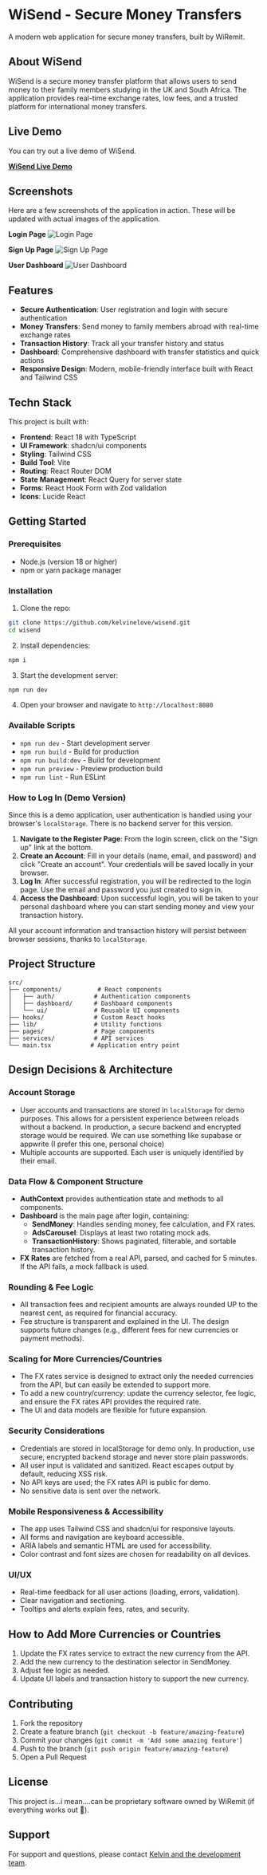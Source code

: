 # WiSend - Secure Money Transfers

A modern web application for secure money transfers, built by WiRemit.

## About WiSend

WiSend is a secure money transfer platform that allows users to send money to their family members studying in the UK and South Africa. The application provides real-time exchange rates, low fees, and a trusted platform for international money transfers.

## Live Demo

You can try out a live demo of WiSend.

[**WiSend Live Demo**](https://wisend.netlify.app)

## Screenshots

Here are a few screenshots of the application in action. These will be updated with actual images of the application.

**Login Page**
![Login Page](./public/screenshots/login.png)

**Sign Up Page**
![Sign Up Page](./public/screenshots/signup.png)

**User Dashboard**
![User Dashboard](./public/screenshots/dashboard.png)

## Features

- **Secure Authentication**: User registration and login with secure authentication
- **Money Transfers**: Send money to family members abroad with real-time exchange rates
- **Transaction History**: Track all your transfer history and status
- **Dashboard**: Comprehensive dashboard with transfer statistics and quick actions
- **Responsive Design**: Modern, mobile-friendly interface built with React and Tailwind CSS

## Techn Stack

This project is built with:

- **Frontend**: React 18 with TypeScript
- **UI Framework**: shadcn/ui components
- **Styling**: Tailwind CSS
- **Build Tool**: Vite
- **Routing**: React Router DOM
- **State Management**: React Query for server state
- **Forms**: React Hook Form with Zod validation
- **Icons**: Lucide React

## Getting Started

### Prerequisites

- Node.js (version 18 or higher)
- npm or yarn package manager

### Installation

1. Clone the repo:
```bash
git clone https://github.com/kelvinelove/wisend.git
cd wisend
```

2. Install dependencies:
```bash
npm i
```

3. Start the development server:
```bash
npm run dev
```

4. Open your browser and navigate to `http://localhost:8080`

### Available Scripts

- `npm run dev` - Start development server
- `npm run build` - Build for production
- `npm run build:dev` - Build for development
- `npm run preview` - Preview production build
- `npm run lint` - Run ESLint

### How to Log In (Demo Version)

Since this is a demo application, user authentication is handled using your browser's `localStorage`. There is no backend server for this version.

1.  **Navigate to the Register Page**: From the login screen, click on the "Sign up" link at the bottom.
2.  **Create an Account**: Fill in your details (name, email, and password) and click "Create an account". Your credentials will be saved locally in your browser.
3.  **Log In**: After successful registration, you will be redirected to the login page. Use the email and password you just created to sign in.
4.  **Access the Dashboard**: Upon successful login, you will be taken to your personal dashboard where you can start sending money and view your transaction history.

All your account information and transaction history will persist between browser sessions, thanks to `localStorage`.

## Project Structure

```
src/
├── components/          # React components
│   ├── auth/           # Authentication components
│   ├── dashboard/      # Dashboard components
│   └── ui/             # Reusable UI components
├── hooks/              # Custom React hooks
├── lib/                # Utility functions
├── pages/              # Page components
├── services/           # API services
└── main.tsx           # Application entry point
```

## Design Decisions & Architecture

### Account Storage
- User accounts and transactions are stored in `localStorage` for demo purposes. This allows for a persistent experience between reloads without a backend. In production, a secure backend and encrypted storage would be required. We can use something like supabase or appwrite (I prefer this one, personal choice)
- Multiple accounts are supported. Each user is uniquely identified by their email.

### Data Flow & Component Structure
- **AuthContext** provides authentication state and methods to all components.
- **Dashboard** is the main page after login, containing:
  - **SendMoney**: Handles sending money, fee calculation, and FX rates.
  - **AdsCarousel**: Displays at least two rotating mock ads.
  - **TransactionHistory**: Shows paginated, filterable, and sortable transaction history.
- **FX Rates** are fetched from a real API, parsed, and cached for 5 minutes. If the API fails, a mock fallback is used.

### Rounding & Fee Logic
- All transaction fees and recipient amounts are always rounded UP to the nearest cent, as required for financial accuracy.
- Fee structure is transparent and explained in the UI. The design supports future changes (e.g., different fees for new currencies or payment methods).

### Scaling for More Currencies/Countries
- The FX rates service is designed to extract only the needed currencies from the API, but can easily be extended to support more.
- To add a new country/currency: update the currency selector, fee logic, and ensure the FX rates API provides the required rate.
- The UI and data models are flexible for future expansion.

### Security Considerations
- Credentials are stored in localStorage for demo only. In production, use secure, encrypted backend storage and never store plain passwords.
- All user input is validated and sanitized. React escapes output by default, reducing XSS risk.
- No API keys are used; the FX rates API is public for demo.
- No sensitive data is sent over the network.

### Mobile Responsiveness & Accessibility
- The app uses Tailwind CSS and shadcn/ui for responsive layouts.
- All forms and navigation are keyboard accessible.
- ARIA labels and semantic HTML are used for accessibility.
- Color contrast and font sizes are chosen for readability on all devices.

### UI/UX
- Real-time feedback for all user actions (loading, errors, validation).
- Clear navigation and sectioning.
- Tooltips and alerts explain fees, rates, and security.

## How to Add More Currencies or Countries
1. Update the FX rates service to extract the new currency from the API.
2. Add the new currency to the destination selector in SendMoney.
3. Adjust fee logic as needed.
4. Update UI labels and transaction history to support the new currency.

## Contributing

1. Fork the repository
2. Create a feature branch (`git checkout -b feature/amazing-feature`)
3. Commit your changes (`git commit -m 'Add some amazing feature'`)
4. Push to the branch (`git push origin feature/amazing-feature`)
5. Open a Pull Request

## License

This project is...i mean....can be proprietary software owned by WiRemit (if everything works out 🤞).

## Support

For support and questions, please contact [Kelvin and the development team](https://kelvin.is-a.dev).
